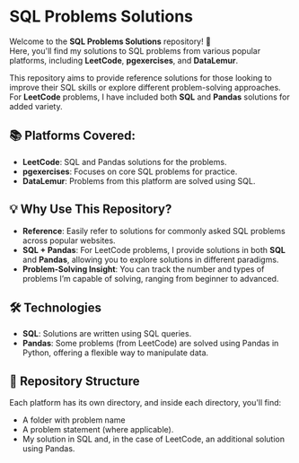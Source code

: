 # SQL Problems Solutions

Welcome to the **SQL Problems Solutions** repository! 🚀  
Here, you'll find my solutions to SQL problems from various popular platforms, including **LeetCode**, **pgexercises**, and **DataLemur**.  

This repository aims to provide reference solutions for those looking to improve their SQL skills or explore different problem-solving approaches. For **LeetCode** problems, I have included both **SQL** and **Pandas** solutions for added variety.

## 📚 Platforms Covered:
- **LeetCode**: SQL and Pandas solutions for the problems.
- **pgexercises**: Focuses on core SQL problems for practice.
- **DataLemur**: Problems from this platform are solved using SQL.

## 💡 Why Use This Repository?
- **Reference**: Easily refer to solutions for commonly asked SQL problems across popular websites.
- **SQL + Pandas**: For LeetCode problems, I provide solutions in both **SQL** and **Pandas**, allowing you to explore solutions in different paradigms.
- **Problem-Solving Insight**: You can track the number and types of problems I’m capable of solving, ranging from beginner to advanced.

## 🛠️ Technologies
- **SQL**: Solutions are written using SQL queries.
- **Pandas**: Some problems (from LeetCode) are solved using Pandas in Python, offering a flexible way to manipulate data.

## 📂 Repository Structure
Each platform has its own directory, and inside each directory, you'll find:
- A folder with problem name
- A problem statement (where applicable).
- My solution in SQL and, in the case of LeetCode, an additional solution using Pandas.


